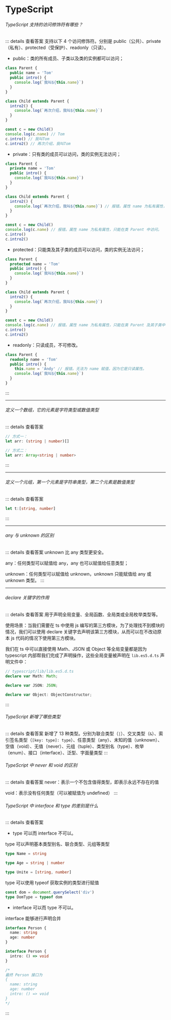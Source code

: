 # TypeScript

###### TypeScript 支持的访问修饰符有哪些？

::: details 查看答案
支持以下 4 个访问修饰符。分别是 public（公共）、private（私有）、protected（受保护）、readonly（只读）。

- public：类的所有成员、子类以及类的实例都可以访问；

```ts
class Parent {
  public name = 'Tom'
  public intro() {
    console.log(`我叫${this.name}`)
  }
}

class Child extends Parent {
  intro2() {
    console.log(`再次介绍，我叫${this.name}`)
  }
}

const c = new Child()
console.log(c.name) // Tom
c.intro() // 我叫Tom
c.intro2() // 再次介绍，我叫Tom
```

- private：只有类的成员可以访问，类的实例无法访问；

```ts
class Parent {
  private name = 'Tom'
  public intro() {
    console.log(`我叫${this.name}`)
  }
}

class Child extends Parent {
  intro2() {
    console.log(`再次介绍，我叫${this.name}`) // 报错。属性 name 为私有属性，只能在类 Parent 中访问。
  }
}

const c = new Child()
console.log(c.name) // 报错。属性 name 为私有属性，只能在类 Parent 中访问。
c.intro()
c.intro2()
```

- protected：只能类及其子类的成员可以访问，类的实例无法访问；

```ts
class Parent {
  protected name = 'Tom'
  public intro() {
    console.log(`我叫${this.name}`)
  }
}

class Child extends Parent {
  intro2() {
    console.log(`再次介绍，我叫${this.name}`)
  }
}

const c = new Child()
console.log(c.name) // 报错。属性 name 为私有属性，只能在类 Parent 及其子类中访问。
c.intro()
c.intro2()
```

- readonly：只读成员，不可修改。

```ts
class Parent {
  readonly name = 'Tom'
  public intro() {
    this.name = 'Andy' // 报错。无法为 name 赋值，因为它是只读属性。
    console.log(`我叫${this.name}`)
  }
}
```

:::

---

###### 定义一个数组，它的元素是字符类型或数值类型

::: details 查看答案

```ts
// 方式一：
let arr: (string | number)[]

// 方式二：
let arr: Array<string | number>
```

:::

---

###### 定义一个元组，第一个元素是字符串类型，第二个元素是数值类型

::: details 查看答案

```ts
let t:[string, number]
```

:::

---

###### any 与 unknown 的区别

::: details 查看答案
unknown 比 any 类型更安全。

any：任何类型可以赋值给 any，any 也可以赋值给任意类型；

unknown：任何类型可以赋值给 unknown，unknown 只能赋值给 any 或 unknown 类型。
:::

---

###### declare 关键字的作用

::: details 查看答案
用于声明全局变量、全局函数、全局类或全局枚举类型等。

使用场景：当我们需要在 ts 中使用 js 编写的第三方模块，为了处理找不到模块的情况，我们可以使用 declare 关键字去声明该第三方模块，从而可以在不改动原本 js 代码的情况下使用第三方模块。

我们在 ts 中可以直接使用 Math、JSON 或 Object 等全局变量都是因为 typescript 内部帮我们完成了声明操作，这些全局变量被声明在 `lib.es5.d.ts` 声明文件中：

```ts
// typescript/lib/lib.es5.d.ts
declare var Math: Math;

declare var JSON: JSON;

declare var Object: ObjectConstructor;
```

:::

###### TypeScript 新增了哪些类型

::: details 查看答案
新增了 13 种类型。分别为联合类型（`|`）、交叉类型（`&`）、索引签名类型（`[key: type]: type`）、任意类型（any）、未知的值（unknown）、空值（void）、无值（never）、元组（tuple）、类型别名（type）、枚举（enum）、接口（interface）、泛型、字面量类型
:::

###### TypeScript 中 never 和 void 的区别

::: details 查看答案
never：表示一个不包含值得类型，即表示永远不存在的值

void：表示没有任何类型（可以被赋值为 undefined）
:::

###### TypeScript 中 interface 和 type 的差别是什么

::: details 查看答案

- type 可以而 interface 不可以。

type 可以声明基本类型别名、联合类型、元组等类型

```ts
type Name = string

type Age = string | number

type Unite = [string, number]

```

type 可以使用 typeof 获取实例的类型进行赋值

```ts
const dom = document.querySelect('div')
type DomType = typeof dom
```

- interface 可以而 type 不可以。

interface 能够进行声明合并

```ts
interface Person {
  name: string
  age: number
}

interface Person {
  intro: () => void
}

/*
最终 Person 接口为 
{
  name: string
  age: number
  intro: () => void
} 
*/

```

:::

